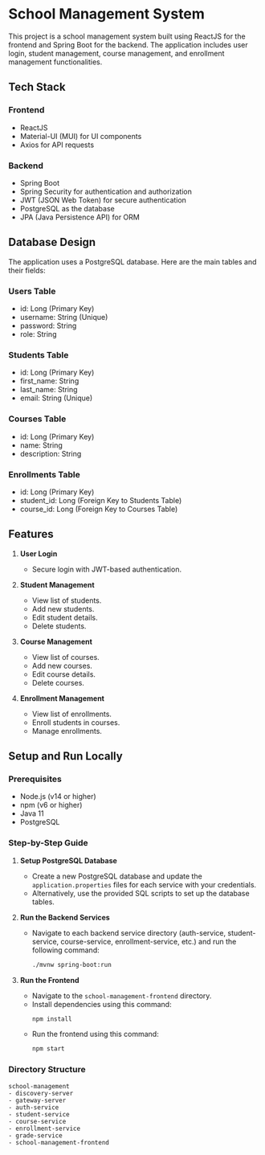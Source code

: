 # School Management System

This project is a school management system built using ReactJS for the frontend and Spring Boot for the backend. The application includes user login, student management, course management, and enrollment management functionalities.

## Tech Stack

### Frontend
- ReactJS
- Material-UI (MUI) for UI components
- Axios for API requests

### Backend
- Spring Boot
- Spring Security for authentication and authorization
- JWT (JSON Web Token) for secure authentication
- PostgreSQL as the database
- JPA (Java Persistence API) for ORM

## Database Design

The application uses a PostgreSQL database. Here are the main tables and their fields:

### Users Table
- id: Long (Primary Key)
- username: String (Unique)
- password: String
- role: String

### Students Table
- id: Long (Primary Key)
- first_name: String
- last_name: String
- email: String (Unique)

### Courses Table
- id: Long (Primary Key)
- name: String
- description: String

### Enrollments Table
- id: Long (Primary Key)
- student_id: Long (Foreign Key to Students Table)
- course_id: Long (Foreign Key to Courses Table)

## Features

1. **User Login**
   - Secure login with JWT-based authentication.

2. **Student Management**
   - View list of students.
   - Add new students.
   - Edit student details.
   - Delete students.

3. **Course Management**
   - View list of courses.
   - Add new courses.
   - Edit course details.
   - Delete courses.

4. **Enrollment Management**
   - View list of enrollments.
   - Enroll students in courses.
   - Manage enrollments.

## Setup and Run Locally

### Prerequisites

- Node.js (v14 or higher)
- npm (v6 or higher)
- Java 11
- PostgreSQL

### Step-by-Step Guide

1. **Setup PostgreSQL Database**
   - Create a new PostgreSQL database and update the `application.properties` files for each service with your credentials.
   - Alternatively, use the provided SQL scripts to set up the database tables.

2. **Run the Backend Services**
   - Navigate to each backend service directory (auth-service, student-service, course-service, enrollment-service, etc.) and run the following command:
     ```bash
     ./mvnw spring-boot:run
     ```

3. **Run the Frontend**
   - Navigate to the `school-management-frontend` directory.
   - Install dependencies using this command:
     ```bash
     npm install
     ```
   - Run the frontend using this command:
     ```bash
     npm start
     ```

### Directory Structure

```
school-management
- discovery-server
- gateway-server
- auth-service
- student-service
- course-service
- enrollment-service
- grade-service
- school-management-frontend
```
